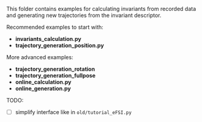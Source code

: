 This folder contains examples for calculating invariants from recorded data and generating new trajectories from the invariant descriptor.

Recommended examples to start with:
- **invariants_calculation.py**
- **trajectory_generation_position.py**

More advanced examples:
- **trajectory_generation_rotation**
- **trajectory_generation_fullpose**
- **online_calculation.py**
- **online_generation.py**

TODO:
- [ ] simplify interface like in `old/tutorial_eFSI.py`


